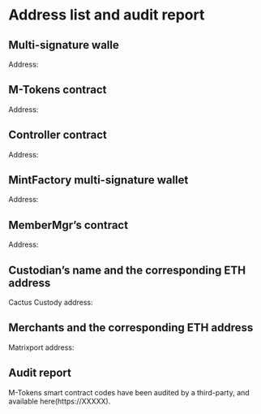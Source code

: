 Address list and audit report
===

Multi-signature walle
---
Address:

M-Tokens contract 
---
Address:

Controller contract
---
Address:

MintFactory multi-signature wallet
---
Address:

MemberMgr’s contract
---
Address:

Custodian’s name and the corresponding ETH address
---
Cactus Custody         address:

Merchants and the corresponding ETH address
---
Matrixport            address:

Audit report
---
M-Tokens smart contract codes have been audited by a third-party, and available here(https://XXXXX).
